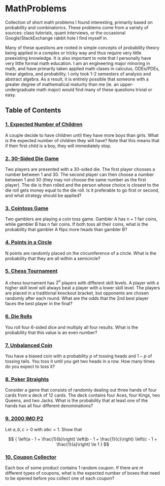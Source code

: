 # MathProblems
Collection of short math problems I found interesting, primarily based on probability and combinatorics. These problems come from a variety of sources: class tutorials, quant interviews, or the occasional Google/StackExchange rabbit hole I find myself in.  

Many of these questions are rooted in simple concepts of probability theory being applied in a complex or tricky way and thus require very little preexisting knowledge. It is also important to note that I personally have very little formal math education. I am an engineering major minoring in math, and have primarily taken applied math clases in calculus, ODEs/PDEs, linear algebra, and probability. I only took 1-2 semesters of analysis and abstract algebra. As a result, it is entirely possible that someone with a greater degree of mathematical maturity than me (ie. an upper-undergraduate math major) would find many of these questions trivial or easy. 

## Table of Contents  
### [1. Expected Number of Children](Problems/Q1.md)  
A couple decide to have children until they have more boys than girls. What is the expected number of children they will have? Note that this means that if their first child is a boy, they will immediately stop.  
### [2. 30-Sided Die Game](Problems/Q2.md)  
Two players are presented with a 30-sided die. The first player chooses a number between 1 and 30. The second player can then choose a number between 1 and 30 (they may not choose the same number as the first player). The die is then rolled and the person whose choice is closest to the die roll gets money equal to the die roll. Is it preferable to go first or second, and what strategy should be applied?
### [3. Cointoss Game](Problems/Q3.md)  
Two gamblers are playing a coin toss game. Gambler A has n + 1 fair coins, while gambler B has n fair coins. If both toss all their coins, what is the probability that gambler A flips more heads than gambler B?  
### [4. Points in a Circle](Problems/Q4.md)  
N points are randomly placed on the circumference of a circle. What is the probability that they are all within a semicircle?
### [5. Chess Tournament](Problems/Q5.md)  
A chess tournament has $2^n$ players with different skill levels. A player with a higher skill level will always beat a player with a lower skill level. The players are placed in a traditional knockout bracket, but opponents are chosen randomly after each round. What are the odds that the 2nd best player faces the best player in the final?  
### [6. Die Rolls](Problems/Q6.md)  
You roll four 6-sided dice and multiply all four results. What is the probability that this value is an even number?
### [7. Unbalanced Coin](Problems/Q7.md)  
You have a biased coin with a probability $p$ of tossing heads and $1-p$ of tossing tails. You toss it until you get two heads in a row. How many times do you expect to toss it?
### [8. Poker Straights](Problems/Q8.md)
Consider a game that consists of randomly dealing out three hands of four cards from a deck of 12 cards. The deck contains four Aces, four Kings, two Queens, and two Jacks. What is the probability that at least one of the hands has all four different denominations?
### [9. 2000 IMO P2](Problems/Q9.md)
Let $a,b,c>0$ with $abc = 1$. Show that  

$$
{
\left(a - 1 + \frac{1}{b}\right)
\left(b - 1 + \frac{1}{c}\right)
\left(c - 1 + \frac{1}{a}\right)
\le 1
}
$$  
### [10. Coupon Collector](Problems/Q10.md)
Each box of some product contains 1 random coupon. If there are $m$ different types of coupons, what is the expected number of boxes that need to be opened before you collect one of each coupon? 
